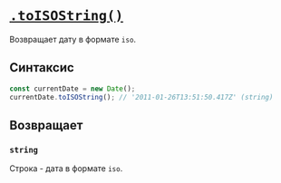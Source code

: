 # [`.toISOString()`](../index.md)

Возвращает дату в формате `iso`.

## Синтаксис

```js
const currentDate = new Date();
currentDate.toISOString(); // '2011-01-26T13:51:50.417Z' (string)
```

## Возвращает

### `string`

Строка - дата в формате `iso`.
